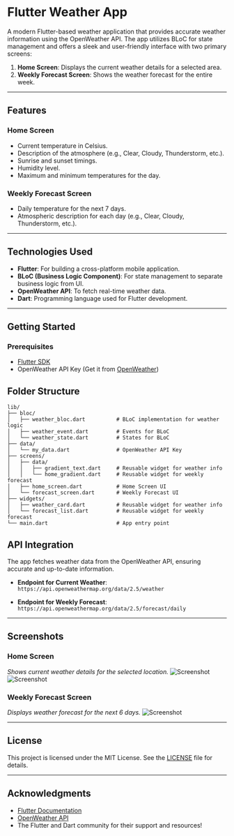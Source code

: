 # Flutter Weather App

A modern Flutter-based weather application that provides accurate weather information using the OpenWeather API. The app utilizes BLoC for state management and offers a sleek and user-friendly interface with two primary screens:

1. **Home Screen**: Displays the current weather details for a selected area.
2. **Weekly Forecast Screen**: Shows the weather forecast for the entire week.

---

## Features

### Home Screen
- Current temperature in Celsius.
- Description of the atmosphere (e.g., Clear, Cloudy, Thunderstorm, etc.).
- Sunrise and sunset timings.
- Humidity level.
- Maximum and minimum temperatures for the day.

### Weekly Forecast Screen
- Daily temperature for the next 7 days.
- Atmospheric description for each day (e.g., Clear, Cloudy, Thunderstorm, etc.).

---

## Technologies Used

- **Flutter**: For building a cross-platform mobile application.
- **BLoC (Business Logic Component)**: For state management to separate business logic from UI.
- **OpenWeather API**: To fetch real-time weather data.
- **Dart**: Programming language used for Flutter development.

---

## Getting Started

### Prerequisites
- [Flutter SDK](https://flutter.dev/docs/get-started/install)
- OpenWeather API Key (Get it from [OpenWeather](https://openweathermap.org/api))

## Folder Structure

```plaintext
lib/
├── bloc/
│   ├── weather_bloc.dart          # BLoC implementation for weather logic
│   ├── weather_event.dart         # Events for BLoC
│   └── weather_state.dart         # States for BLoC
├── data/
│   └── my_data.dart               # OpenWeather API Key
├── screens/
│   ├── data/
│   │   ├── gradient_text.dart     # Reusable widget for weather info
│   │   └── home_gradient.dart     # Reusable widget for weekly forecast
│   ├── home_screen.dart           # Home Screen UI
│   └── forecast_screen.dart       # Weekly Forecast UI
├── widgets/
│   ├── weather_card.dart          # Reusable widget for weather info
│   └── forecast_list.dart         # Reusable widget for weekly forecast
└── main.dart                      # App entry point
```


## API Integration

The app fetches weather data from the OpenWeather API, ensuring accurate and up-to-date information.

- **Endpoint for Current Weather**:  
  `https://api.openweathermap.org/data/2.5/weather`

- **Endpoint for Weekly Forecast**:  
  `https://api.openweathermap.org/data/2.5/forecast/daily`

---

## Screenshots

### Home Screen
*Shows current weather details for the selected location.*
![Screenshot](https://github.com/kamal66/flutter_weather_app/blob/main/screenshots/ss1.png?raw=true)
![Screenshot](https://github.com/kamal66/flutter_weather_app/blob/main/screenshots/ss2.png?raw=true)


### Weekly Forecast Screen
*Displays weather forecast for the next 6 days.*
![Screenshot](https://github.com/kamal66/flutter_weather_app/blob/main/screenshots/ss3.png?raw=true)

---

## License

This project is licensed under the MIT License. See the [LICENSE](LICENSE) file for details.

---

## Acknowledgments

- [Flutter Documentation](https://flutter.dev/docs)
- [OpenWeather API](https://openweathermap.org/api)
- The Flutter and Dart community for their support and resources!


